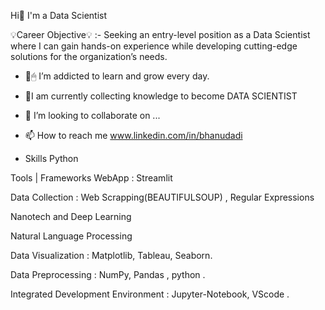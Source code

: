 Hi👋 I'm a Data Scientist 


💡Career Objective💡 :- Seeking an entry-level position as a Data Scientist where I can gain hands-on experience while developing cutting-edge solutions for the organization’s needs.




- 🧠🖱 I’m addicted to learn and grow every day.
- 💊I am currently collecting knowledge to become DATA SCIENTIST
- 💞️ I’m looking to collaborate on ...
- 📫 How to reach me www.linkedin.com/in/bhanudadi

  
-  Skills
Python 

Tools | Frameworks
WebApp : Streamlit

Data Collection : Web Scrapping(BEAUTIFULSOUP) , Regular Expressions

Nanotech and  Deep Learning

Natural Language Processing

Data Visualization : Matplotlib, Tableau, Seaborn.

Data Preprocessing : NumPy, Pandas , python .

Integrated Development Environment : Jupyter-Notebook, VScode .
<!---
dadibhanu1/dadibhanu1 is a ✨ special ✨ repository because its `README.md` (this file) appears on your GitHub profile.
You can click the Preview link to take a look at your changes.
--->
